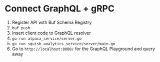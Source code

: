 # Connect GraphQL + gRPC

1. Register API with Buf Schema Registry
2. `buf push`
3. Insert client code to GraphQL resolver
4. `go run alpaca_service/server.go`
5. `go run squish_analytics_service/server/main.go`
6. Go to `http://localhost:8080/` for the GraphQL Playground and query away